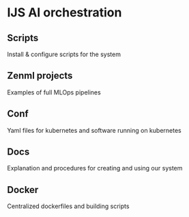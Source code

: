 # IJS AI orchestration

## Scripts
Install & configure scripts for the system

## Zenml projects
Examples of full MLOps pipelines

## Conf
Yaml files for kubernetes and software running on kubernetes

## Docs
Explanation and procedures for creating and using our system

## Docker
Centralized dockerfiles and building scripts
